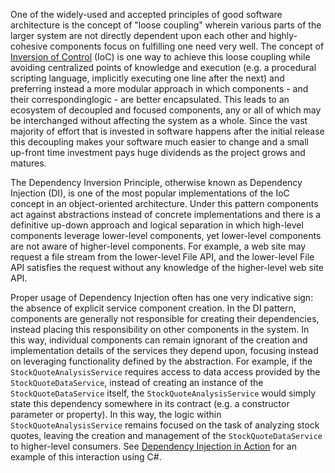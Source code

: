 One of the widely-used and accepted principles of good software architecture is the concept of "loose coupling" wherein various parts of the larger system are not directly dependent upon each other and highly-cohesive components focus on fulfilling one need very well.
The concept of [Inversion of Control](http://en.wikipedia.org/wiki/Inversion_of_control) (IoC) is one way to achieve this loose coupling while avoiding centralized points of knowledge and execution (e.g. a procedural scripting language, implicitly executing one line after the next) and preferring instead a more modular approach in which components - and their correspondinglogic - are better encapsulated. 
This leads to an ecosystem of decoupled and focused components, any or all of which may be interchanged without affecting the system as a whole. 
Since the vast majority of effort that is invested in software happens after the initial release this decoupling makes your software much easier to change and a small up-front time investment pays huge dividends as the project grows and matures.

The Dependency Inversion Principle, otherwise known as Dependency Injection (DI), is one of the most popular implementations of the IoC concept in an object-oriented architecture. 
Under this pattern components act against abstractions instead of concrete implementations and there is a definitive up-down approach and logical separation in which high-level components leverage lower-level components, yet lower-level components are not aware of higher-level components. 
For example, a web site may request a file stream from the lower-level File API, and the lower-level File API satisfies the request without any knowledge of the higher-level web site API.

Proper usage of Dependency Injection often has one very indicative sign: the absence of explicit service component creation. 
In the DI pattern, components are generally not responsible for creating their dependencies, instead placing this responsibility on other components in the system. 
In this way, individual components can remain ignorant of the creation and implementation details of the services they depend upon, focusing instead on leveraging functionality defined by the abstraction. 
For example, if the `StockQuoteAnalysisService` requires access to data access provided by the `StockQuoteDataService`, instead of creating an instance of the `StockQuoteDataService` itself, the `StockQuoteAnalysisService` would simply state this dependency somewhere in its contract (e.g. a constructor parameter or property). 
In this way, the logic within `StockQuoteAnalysisService` remains focused on the task of analyzing stock quotes, leaving the creation and management of the `StockQuoteDataService` to higher-level consumers. 
See <a href="#inaction">Dependency Injection in Action</a> for an example of this interaction using C\#.